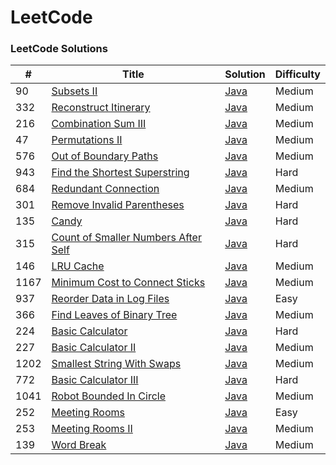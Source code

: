 LeetCode
========

### LeetCode Solutions


| # | Title | Solution | Difficulty |
|---| ----- | -------- | ---------- |
|90|[Subsets II](https://leetcode.com/problems/subsets-ii/) | [Java](./Solutions/90.java)|Medium|
|332|[Reconstruct Itinerary](https://leetcode.com/problems/reconstruct-itinerary/) | [Java](./Solutions/332.java)|Medium|
|216|[Combination Sum III](https://leetcode.com/problems/combination-sum-iii/submissions/) | [Java](./Solutions/216.java)|Medium|
|47|[Permutations II](https://leetcode.com/problems/permutations-ii/) | [Java](./Solutions/47.java)|Medium|
|576|[Out of Boundary Paths](https://leetcode.com/problems/out-of-boundary-paths/) | [Java](./Solutions/576.java)|Medium|
|943|[Find the Shortest Superstring](https://leetcode.com/problems/find-the-shortest-superstring/) | [Java](./Solutions/943.java)|Hard|
|684|[Redundant Connection](https://leetcode.com/problems/redundant-connection/) | [Java](./Solutions/684.java)|Medium|
|301|[Remove Invalid Parentheses](https://leetcode.com/problems/remove-invalid-parentheses/) | [Java](./Solutions/301.java)|Hard|
|135|[Candy](https://leetcode.com/problems/candy/) | [Java](./Solutions/135.java)|Hard|
|315|[Count of Smaller Numbers After Self](https://leetcode.com/problems/count-of-smaller-numbers-after-self/) | [Java](./Solutions/315.java)|Hard|
|146|[LRU Cache](https://leetcode.com/problems/lru-cache/) | [Java](./Solutions/146.java)|Medium|
|1167|[Minimum Cost to Connect Sticks](https://leetcode.com/problems/minimum-cost-to-connect-sticks/) | [Java](./Solutions/1167.java)|Medium|
|937|[Reorder Data in Log Files](https://leetcode.com/problems/reorder-data-in-log-files/) | [Java](./Solutions/937.java)|Easy|
|366|[Find Leaves of Binary Tree](https://leetcode.com/problems/find-leaves-of-binary-tree/) | [Java](./Solutions/366.java)|Medium|
|224|[Basic Calculator](https://leetcode.com/problems/basic-calculator/) | [Java](./Solutions/224.java)|Hard|
|227|[Basic Calculator II](https://leetcode.com/problems/basic-calculator-ii/) | [Java](./Solutions/227.java)|Medium|
|1202|[Smallest String With Swaps](https://leetcode.com/problems/smallest-string-with-swaps/) | [Java](./Solutions/1202.java)|Medium|
|772|[Basic Calculator III](https://leetcode.com/problems/basic-calculator-iii/) | [Java](./Solutions/772.java)|Hard|
|1041|[Robot Bounded In Circle](https://leetcode.com/problems/robot-bounded-in-circle/) | [Java](./Solutions/1041.java)|Medium|
|252|[Meeting Rooms](https://leetcode.com/problems/meeting-rooms/) | [Java](./Solutions/252.java)|Easy|
|253|[Meeting Rooms II](https://leetcode.com/problems/meeting-rooms-ii/) | [Java](./Solutions/253.java)|Medium|
|139|[Word Break](https://leetcode.com/problems/word-break/) | [Java](./Solutions/139.java)|Medium|